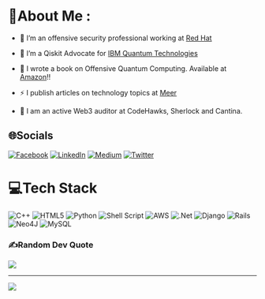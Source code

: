 # 💫About Me :

- 🔭 I’m an offensive security professional working at [Red Hat](https://www.redhat.com/en)  
  

-  🔎 I’m a Qiskit Advocate for [IBM Quantum Technologies](https://www.credly.com/badges/51ee20e5-c38e-4b91-9eb1-938de6d037ef)   
  

- 📖 I wrote a book on Offensive Quantum Computing. Available at [Amazon](https://www.amazon.com/Introduction-Adversarial-Quantum-Computing-Practice-ebook/dp/B09YMJXQTX/ref=sr_1_1?crid=3VZONRJBAP2G3&keywords=fernando+velazquez+quantum&qid=1654154138&sprefix=%2Caps%2C138&sr=8-1)!!  
  

- ⚡ I publish articles on technology topics at  [Meer](https://www.meer.com/en/authors/390-fernando-velazquez)
  

- 📖 I am an active Web3 auditor at CodeHawks, Sherlock and Cantina.



## 🌐Socials
[![Facebook](https://img.shields.io/badge/Facebook-%231877F2.svg?logo=Facebook&logoColor=white)](https://facebook.com/RedHatInc) [![LinkedIn](https://img.shields.io/badge/LinkedIn-%230077B5.svg?logo=linkedin&logoColor=white)](https://linkedin.com/in/fernando-v-90861838) [![Medium](https://img.shields.io/badge/Medium-12100E?logo=medium&logoColor=white)](https://medium.com/@openshift-on-z) [![Twitter](https://img.shields.io/badge/Twitter-%231DA1F2.svg?logo=Twitter&logoColor=white)](https://twitter.com/OpenshiftZ) 

# 💻Tech Stack
![C++](https://img.shields.io/badge/c++-%2300599C.svg?style=for-the-badge&logo=c%2B%2B&logoColor=white) ![HTML5](https://img.shields.io/badge/html5-%23E34F26.svg?style=for-the-badge&logo=html5&logoColor=white) ![Python](https://img.shields.io/badge/python-3670A0?style=for-the-badge&logo=python&logoColor=ffdd54) ![Shell Script](https://img.shields.io/badge/shell_script-%23121011.svg?style=for-the-badge&logo=gnu-bash&logoColor=white) ![AWS](https://img.shields.io/badge/AWS-%23FF9900.svg?style=for-the-badge&logo=amazon-aws&logoColor=white) ![.Net](https://img.shields.io/badge/.NET-5C2D91?style=for-the-badge&logo=.net&logoColor=white) ![Django](https://img.shields.io/badge/django-%23092E20.svg?style=for-the-badge&logo=django&logoColor=white) ![Rails](https://img.shields.io/badge/rails-%23CC0000.svg?style=for-the-badge&logo=ruby-on-rails&logoColor=white) 	![Neo4J](https://img.shields.io/badge/Neo4j-008CC1?style=for-the-badge&logo=neo4j&logoColor=white) ![MySQL](https://img.shields.io/badge/mysql-%2300f.svg?style=for-the-badge&logo=mysql&logoColor=white)


### ✍️Random Dev Quote
![](https://quotes-github-readme.vercel.app/api?type=horizontal&theme=radical)

---
[![](https://visitcount.itsvg.in/api?id=fvelazquez-X&icon=2&color=6)](https://visitcount.itsvg.in)
